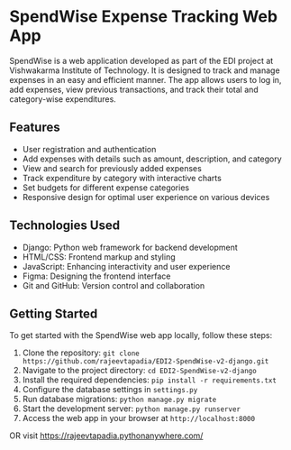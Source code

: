 # SpendWise Expense Tracking Web App

SpendWise is a web application developed as part of the EDI project at Vishwakarma Institute of Technology. It is designed to track and manage expenses in an easy and efficient manner. The app allows users to log in, add expenses, view previous transactions, and track their total and category-wise expenditures. 

## Features

- User registration and authentication
- Add expenses with details such as amount, description, and category
- View and search for previously added expenses
- Track expenditure by category with interactive charts
- Set budgets for different expense categories
- Responsive design for optimal user experience on various devices

## Technologies Used

- Django: Python web framework for backend development
- HTML/CSS: Frontend markup and styling
- JavaScript: Enhancing interactivity and user experience
- Figma: Designing the frontend interface
- Git and GitHub: Version control and collaboration

## Getting Started

To get started with the SpendWise web app locally, follow these steps:

1. Clone the repository: `git clone https://github.com/rajeevtapadia/EDI2-SpendWise-v2-django.git`
2. Navigate to the project directory: `cd EDI2-SpendWise-v2-django`
3. Install the required dependencies: `pip install -r requirements.txt`
4. Configure the database settings in `settings.py`
5. Run database migrations: `python manage.py migrate`
6. Start the development server: `python manage.py runserver`
7. Access the web app in your browser at `http://localhost:8000`

OR visit https://rajeevtapadia.pythonanywhere.com/

